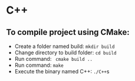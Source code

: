 # C++
## To compile project using CMake:
* Create a folder named build: ``` mkdir build ```
* Change directory to build folder: ``` cd build ```
* Run command: ``` cmake build ..```
* Run command: ``` make ```
* Execute the binary named C++: ``` ./C++ ```s
